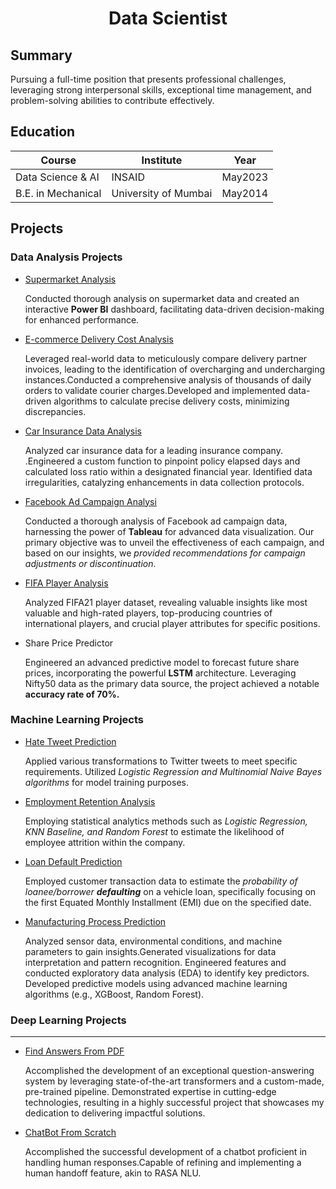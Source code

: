 # <center> Data Scientist </center>

## Summary

Pursuing a full-time position that presents professional challenges, leveraging strong interpersonal skills, exceptional time management, and problem-solving abilities to contribute effectively.

## Education

|Course|Institute|Year|
|---|---|---|
| Data Science & AI | INSAID | May2023 |
| B.E. in Mechanical | University of Mumbai | May2014 |

## Projects

### Data Analysis Projects

* [Supermarket Analysis](https://mit4.github.io/Supermarket-Analysis/)

    Conducted thorough analysis on supermarket data and created an interactive **Power BI** dashboard, facilitating data-driven decision-making for enhanced performance.

* [E-commerce Delivery Cost Analysis](https://mit4.github.io/E-commerce-Delivery-Cost-Analysis/)

    Leveraged real-world data to meticulously compare delivery partner invoices, leading to the identification of overcharging and undercharging instances.Conducted a comprehensive analysis of thousands of daily orders to validate courier charges.Developed and implemented data-driven algorithms to calculate precise delivery costs, minimizing discrepancies.

* [Car Insurance Data Analysis](https://mit4.github.io/Car-Insurance-Data-Analysis/)

    Analyzed  car insurance data for a leading insurance company. .Engineered a custom function to pinpoint policy elapsed days and calculated loss ratio within a designated financial year. Identified data irregularities, catalyzing enhancements in data collection protocols.

* [Facebook Ad Campaign Analysi](https://mit4.github.io/Facebook-Ad-campaign-Analysis/)

    Conducted a thorough analysis of Facebook ad campaign data, harnessing the power of **Tableau** for advanced data visualization. Our primary objective was to unveil the effectiveness of each campaign, and based on our insights, we *provided recommendations for campaign adjustments or discontinuation*.

* [FIFA Player Analysis](https://mit4.github.io/Fifa-Player-Analysis/)

    Analyzed FIFA21 player dataset, revealing valuable insights like most valuable and high-rated players, top-producing countries of international players, and crucial player attributes for specific positions.

* Share Price Predictor
  
    Engineered an advanced predictive model to forecast future share prices, incorporating the powerful **LSTM** architecture. Leveraging Nifty50 data as the primary data source, the project achieved a notable **accuracy rate of 70%.**

### Machine Learning Projects

* [Hate Tweet Prediction](https://mit4.github.io/Hate-Tweet-Prediction/)

    Applied various transformations to Twitter tweets to meet specific requirements. Utilized *Logistic Regression and Multinomial Naive Bayes algorithms* for model training purposes.

* [Employment Retention Analysis](https://mit4.github.io/Employee-attrition/)

    Employing statistical analytics methods such as *Logistic Regression, KNN Baseline, and Random Forest* to estimate the likelihood of employee attrition within the company.

* [Loan Default Prediction](https://mit4.github.io/Loan-Default-Prediction/)

    Employed customer transaction data to estimate the *probability of loanee/borrower* ***defaulting*** on a vehicle loan, specifically focusing on the first Equated Monthly Installment (EMI) due on the specified date.

* [Manufacturing Process Prediction](https://mit4.github.io/Manufacturing-Process/)

    Analyzed sensor data, environmental conditions, and machine parameters to gain insights.Generated visualizations for data interpretation and pattern recognition. Engineered features and conducted exploratory data analysis (EDA) to identify key predictors. Developed predictive models using advanced machine learning algorithms (e.g., XGBoost, Random Forest).

### Deep Learning Projects

---

* [Find Answers From PDF](/pdfread)

    Accomplished the development of an exceptional question-answering system by leveraging state-of-the-art transformers and a custom-made, pre-trained pipeline. Demonstrated expertise in cutting-edge technologies, resulting in a highly successful project that showcases my dedication to delivering impactful solutions.

* [ChatBot From Scratch]()

    Accomplished the successful development of a chatbot proficient in handling human responses.Capable of refining and implementing a human handoff feature, akin to RASA NLU.
